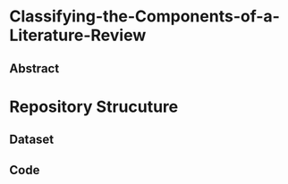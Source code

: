 # Classifying-the-Components-of-a-Literature-Review

## Abstract

# Repository Strucuture
## Dataset
## Code
